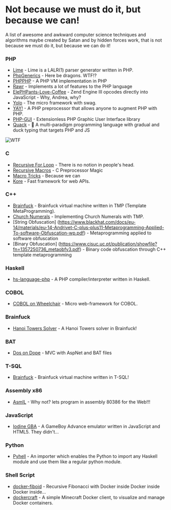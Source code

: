 # Not because we must do it, but because we can!

A list of awesome and awkward computer science techniques and algorithms maybe created by Satan and by hidden forces
work, that is not because we must do it, but because we can do  it!

### PHP

- [Lime](https://github.com/rvanvelzen/lime) - Lime is a LALR(1) parser generator written in PHP.
- [PhpGenerics](https://github.com/ircmaxell/PhpGenerics) - Here be dragons. WTF!?
- [PHPPHP](https://github.com/ircmaxell/PHPPHP) - A PHP VM implementation in PHP
- [Rawr](https://github.com/haskellcamargo/rawr) - Implements a lot of features to the PHP language
- [ElePHPants-Love-Coffee](https://github.com/TazeTSchnitzel/ElePHPants-Love-Coffee) - Zend Engine III opcodes directly into JavaScript - Why, Andrea, why?
- [Yolo](https://github.com/igorw/yolo) - The micro framework with swag.
- [YAY!](https://github.com/marcioAlmada/yay) - A PHP preprocessor that allows anyone to augment PHP with PHP.
- [PHP-GUI](https://github.com/gabrielrcouto/php-gui) - Extensionless PHP Graphic User Interface library
- [Quack](https://github.com/haskellcamargo/quack) - :baby_chick: A multi-paradigm programming language with gradual and duck typing that targets PHP and JS

![WTF](https://camo.githubusercontent.com/aa631acd95c920ad20c1ab52bbbc82c8299b8dce/687474703a2f2f692e737461636b2e696d6775722e636f6d2f4a61724a302e6a7067)

### C

- [Recursive For Loop](http://cboard.cprogramming.com/c-programming/110403-generalized-recursive-loop.html) - There is no notion in people's head.
- [Recursive Macros](http://jhnet.co.uk/articles/cpp_magic) - C Preprocessor Magic
- [Macro Tricks](https://github.com/pfultz2/Cloak/wiki/C-Preprocessor-tricks,-tips,-and-idioms) - Because we can
- [Kore](https://kore.io/) - Fast framework for web APIs.

### C++

- [Brainfuck](https://github.com/knome/metabrainfuck/blob/master/bf.cpp) - Brainfuck virtual machine written in TMP (Template MetaProgramming).
- [Church Numerals](http://kukuruku.co/hub/cpp/interpreting-when-compiling-or-an-alternative-understanding-of-lambdas-in-c-11) - Implementing Church Numerals with TMP.
- [String Obfuscation] (https://www.blackhat.com/docs/eu-14/materials/eu-14-Andrivet-C-plus-plus11-Metaprogramming-Applied-To-software-Obfuscation-wp.pdf) - Metaprogramming applied to software obfuscation
- [Binary Obfuscation] (https://www.cisuc.uc.pt/publication/showfile?fn=1357250736_metaobfv3.pdf) - Binary code obfuscation through C++ template metaprogramming

### Haskell

- [hs-language-php](https://github.com/jhartikainen/hs-language-php) - A PHP compiler/interpreter written in Haskell.

### COBOL

- [COBOL on Wheelchair](https://github.com/azac/cobol-on-wheelchair) - Micro web-framework for COBOL.


### Brainfuck

- [Hanoi Towers Solver](http://esoteric.sange.fi/brainfuck/bf-source/prog/hanoi.bf) - A Hanoi Towers solver in Brainfuck!

### BAT

- [Dos on Dope](https://dod.codeplex.com/) - MVC with AspNet and BAT files

### T-SQL

- [Brainfuck](https://github.com/Coder-666/brainfuck) - Brainfuck virtual machine written in T-SQL!

### Assembly x86

- [AsmIL](http://www.viksoe.dk/code/asmil.htm) - Why not? lets program in assembly 80386 for the Web!!!

### JavaScript

- [Iodine GBA](https://github.com/taisel/IodineGBA) - A GameBoy Advance emulator written in JavaScript and HTML5. They didn't...

### Python

- [Pyhell](https://github.com/dsvictor94/pyhell) - An importer which enables the Python to import any Haskell module and use them like a regular python module.

### Shell Script

- [docker-fiboid](https://github.com/dgageot/docker-fiboid) - Recursive Fibonacci with Docker inside Docker inside Docker inside...
- [dockercraft](https://github.com/docker/dockercraft) - A simple Minecraft Docker client, to visualize and manage Docker containers.
